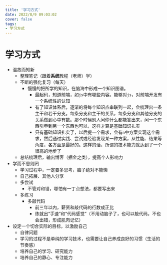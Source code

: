 ```yaml
---
title: '学习方式'
date: 2022/8/9 09:03:02
cover: false
tags:
- 学习方式
---
```




# 学习方式

- 温故而知新
  - 整理笔记（跟着**系统**教程（老师）学）
  - 不断的强化复习（每天）
    - 慢慢的把所学的知识，在脑海中形成一个知识图谱。
      - 最起码，知道前端，如`js`中有哪些内容。能够对`js`，对前端开发有一个系统性的认知
      - 有了知识体系后，逐渐的将每个知识点串联到一起，会梳理出一条主干和若干分支。每条分支和主干的关系，每条分支和其他分支的关系做到心中有数。那个时候别人问你什么都能答出来，问一个东西引申到另一个东西也可以，这样才算是基础知识扎实
      - 只有基础知识扎实了，以后提一个需求，会有`n`中方案实现这个需求，然后通过实践、尝试或经验发现某一种方案，从性能、结果等角度，各方面是最好的。这样的话，所谓的技术能力就达到了一个很高的地步了
  - 总结梳理后，输出博客（掘金之类），提高个人影响力
- 学而不思则罔
  - 学习过程中，一定要多思考，脑子绝对不能懒
  - 自己拓展、其他人分享
  - 多尝试
    - 不管对和错，哪怕有一丁点想法，都要写出来
  - 多练习
    - 多敲代码
      - 前三年以内，薪资和敲代码的行数成正比
      - 练就出“手速”和“代码感觉”（不用动脑子了，也可以敲代码，不也会出错，形成肌肉记忆）
- 设定一个切合实际的目标，以激励自己
  - 自律问题
  - 学习的过程不是单纯的学习技术，也需要让自己养成良好的习惯（生活的节奏感）
  - 培养自己的学习、研究能力
  - 培养自己的静心、专注能力

